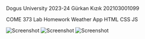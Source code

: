 Dogus University 2023-24
Gürkan Kızık
202103001099

COME 373 Lab Homework 
Weather App 
HTML CSS JS

![Screenshot](assets/screenshot1.jpeg.jpeg)
![Screenshot](assets/screenshot2.jpeg.jpeg)
![Screenshot](assets/screenshot3.jpeg.jpeg)